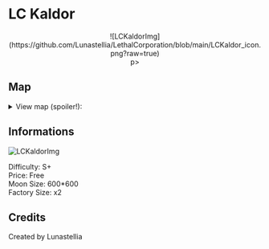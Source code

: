# LC Kaldor

<p align="center"> ![LCKaldorImg](https://github.com/Lunastellia/LethalCorporation/blob/main/LCKaldor_icon.png?raw=true) <br>p>

## Map 

<details>
  <summary>View map (spoiler!):</summary>
![LCKaldorMap](https://github.com/Lunastellia/LethalCorporation/blob/main/LCKaldor_Map.png?raw=true) <br>
</details>

## Informations 

![LCKaldorImg](URL) <br>

Difficulty: S+ <br>
Price: Free <br>
Moon Size: 600*600 <br>
Factory Size: x2 <br>

## Credits

Created by Lunastellia
